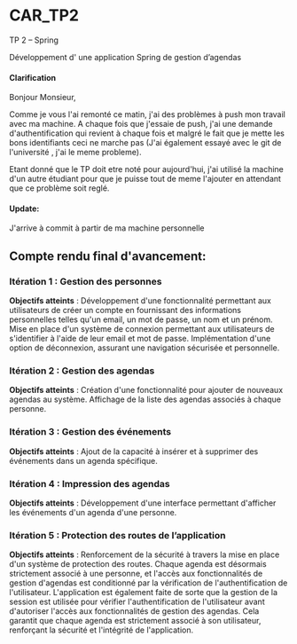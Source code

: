 # CAR_TP2

TP 2 – Spring

Développement d' une application Spring de gestion d’agendas

#### Clarification

Bonjour Monsieur,

Comme je vous l'ai remonté ce matin, j'ai des problèmes à push mon travail avec ma machine. A chaque fois que j'essaie de push, j'ai une demande d'authentification qui revient à chaque fois et malgré le fait que je mette les bons identifiants ceci ne marche pas (J'ai également essayé avec le git de l'université , j'ai le meme probleme).

 Etant donné que le TP doit etre noté pour aujourd'hui, j'ai utilisé la machine d'un autre étudiant pour que je puisse tout de meme l'ajouter en attendant que ce problème soit reglé.

#### Update: 
J'arrive à commit à partir de ma machine personnelle

## Compte rendu final d'avancement:

### Itération 1 : Gestion des personnes

**Objectifs atteints** :
Développement d'une fonctionnalité permettant aux utilisateurs de créer un compte en fournissant des informations personnelles telles qu'un email, un mot de passe, un nom et un prénom.
Mise en place d'un système de connexion permettant aux utilisateurs de s'identifier à l'aide de leur email et mot de passe.
Implémentation d'une option de déconnexion, assurant une navigation sécurisée et personnelle.

### Itération 2 : Gestion des agendas

**Objectifs atteints** :
Création d'une fonctionnalité pour ajouter de nouveaux agendas au système.
Affichage de la liste des agendas associés à chaque personne.

### Itération 3 : Gestion des événements

**Objectifs atteints** :
Ajout de la capacité à insérer et à supprimer des événements dans un agenda spécifique.

### Itération 4 : Impression des agendas

**Objectifs atteints** :
Développement d'une interface permettant d'afficher les événements d'un agenda d'une personne.

### Itération 5 : Protection des routes de l’application

**Objectifs atteints** :
Renforcement de la sécurité à travers la mise en place d'un système de protection des routes. Chaque agenda est désormais strictement associé à une personne, et l'accès aux fonctionnalités de gestion d'agendas est conditionné par la vérification de l'authentification de l'utilisateur. L'application est également faite de sorte que la gestion de la session est utilisée pour vérifier l'authentification de l'utilisateur avant d'autoriser l'accès aux fonctionnalités de gestion des agendas. Cela garantit que chaque agenda est strictement associé à son utilisateur, renforçant la sécurité et l'intégrité de l'application.